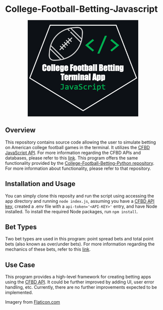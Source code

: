 # College-Football-Betting-Javascript
<p align="center">
  <img src="logo.png" />
</p>

## Overview
This repository contains source code allowing the user to simulate betting on American college football games in the terminal. It utilizes the [CFBD JavaScript API][1]. For more information regarding the CFBD APIs and databases, please refer to this [link][2]. This program offers the same functionality provided by the [College-Football-Betting-Python repository][4]. For more information about functionality, please refer to that repository.

## Installation and Usage
You can simply clone this reposity and run the script using accessing the app directory and running `node index.js`, assuming you have a [CFBD API key](https://collegefootballdata.com/key), created a .env file with a `api-token='<API-KEY>'` entry, and have Node installed. To install the required Node packages, run `npm install`.

## Bet Types
Two bet types are used in this program: point spread bets and total point bets (also known as over/under bets). For more information regarding the mechanics of these bets, refer to this [link][3].

## Use Case
This program provides a high-level framework for creating betting apps using the [CFBD API][2]. It could be further improved by adding UI, user error handling, etc. Currently, there are no further improvements expected to be implemented.

Imagery from [Flaticon.com](https://www.flaticon.com/)

[1]: https://github.com/CFBD/cfb.js "CFBD JavaScript API"
[2]: https://collegefootballdata.com/ "CFBD Website"
[3]: https://betandbeat.com/betting/american-football/#:~:text=American%20Football%20Odds,-Odds%20refer%20to&text=There%20are%20three%20types%20of,thing%2C%20only%20in%20different%20formats. "Bet Types Explained"
[4]: https://github.com/edavis0/college-football-betting-python "College-Football-Betting-Python"